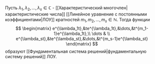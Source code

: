 Пусть $\lambda_1,\lambda_2,\dots,\lambda_s\in\mathbb{C}$ - [[Характеристический многочлен|характеристические числа]] [[Линейное уравнение с постоянными коэффициентами|ЛОУ]] кратностей $m_1,m_2,\dots,m_s\in\mathbb{N}$. Тогда функции $$
\begin{matrix}
e^{\lambda_1t},&te^{\lambda_1t},&\dots,&t^{m_1-1}e^{\lambda_1t},\\
\dots & \\
e^{\lambda_st},&te^{\lambda_st},&\dots,&t^{m_s-1}e^{\lambda_st}
\end{matrix}
$$ образуют [[Фундаментальная система решений|фундаментальную систему решений]] ЛОУ.

